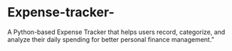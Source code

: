 # Expense-tracker-
A Python-based Expense Tracker that helps users record, categorize, and analyze their daily spending for better personal finance management.”
